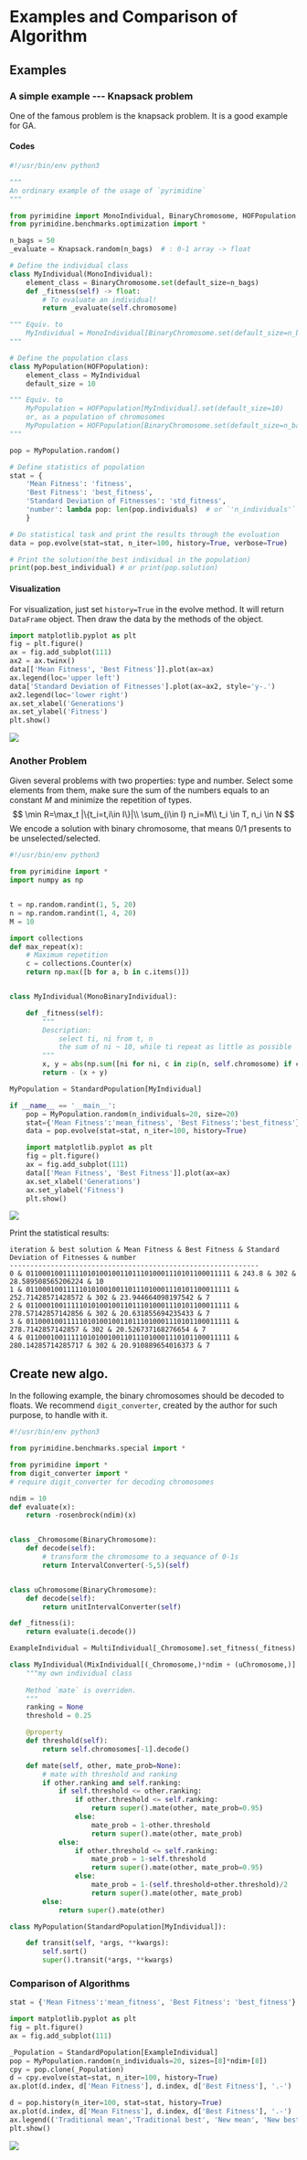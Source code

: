 # Examples and Comparison of Algorithm

## Examples

### A simple example --- Knapsack problem

One of the famous problem is the knapsack problem. It is a good example for GA.

#### Codes

```python
#!/usr/bin/env python3

"""
An ordinary example of the usage of `pyrimidine`
"""

from pyrimidine import MonoIndividual, BinaryChromosome, HOFPopulation
from pyrimidine.benchmarks.optimization import *

n_bags = 50
_evaluate = Knapsack.random(n_bags)  # : 0-1 array -> float

# Define the individual class
class MyIndividual(MonoIndividual):
    element_class = BinaryChromosome.set(default_size=n_bags)
    def _fitness(self) -> float:
        # To evaluate an individual!
        return _evaluate(self.chromosome)

""" Equiv. to
    MyIndividual = MonoIndividual[BinaryChromosome.set(default_size=n_bags)].set_fitness(_evaluate)
"""

# Define the population class
class MyPopulation(HOFPopulation):
    element_class = MyIndividual
    default_size = 10

""" Equiv. to
    MyPopulation = HOFPopulation[MyIndividual].set(default_size=10)
    or, as a population of chromosomes
    MyPopulation = HOFPopulation[BinaryChromosome.set(default_size=n_bags).set_fitness(_evaluate)].set(default_size=10)
"""

pop = MyPopulation.random()

# Define statistics of population
stat = {
    'Mean Fitness': 'fitness',
    'Best Fitness': 'best_fitness',
    'Standard Deviation of Fitnesses': 'std_fitness',
    'number': lambda pop: len(pop.individuals)  # or `'n_individuals'`
    }

# Do statistical task and print the results through the evoluation
data = pop.evolve(stat=stat, n_iter=100, history=True, verbose=True)

# Print the solution(the best individual in the population)
print(pop.best_individual) # or print(pop.solution)
```

#### Visualization
For visualization, just set `history=True` in the evolve method. It will return `DataFrame` object. Then draw the data by the methods of the object.

```python
import matplotlib.pyplot as plt
fig = plt.figure()
ax = fig.add_subplot(111)
ax2 = ax.twinx()
data[['Mean Fitness', 'Best Fitness']].plot(ax=ax)
ax.legend(loc='upper left')
data['Standard Deviation of Fitnesses'].plot(ax=ax2, style='y-.')
ax2.legend(loc='lower right')
ax.set_xlabel('Generations')
ax.set_ylabel('Fitness')
plt.show()
```

![](history.png)



### Another Problem

Given several problems with two properties: type and number. Select some elements from them, make sure the sum of the numbers equals to an constant $M$ and minimize the repetition of types.
$$
\min  R=\max_t |\{t_i=t,i\in I\}|\\
\sum_{i\in I} n_i=M\\
t_i \in T, n_i \in N
$$
We encode a solution with binary chromosome, that means 0/1 presents to be unselected/selected.

```python
#!/usr/bin/env python3

from pyrimidine import *
import numpy as np


t = np.random.randint(1, 5, 20)
n = np.random.randint(1, 4, 20)
M = 10

import collections
def max_repeat(x):
    # Maximum repetition
    c = collections.Counter(x)
    return np.max([b for a, b in c.items()])


class MyIndividual(MonoBinaryIndividual):

    def _fitness(self):
        """
        Description:
            select ti, ni from t, n
            the sum of ni ~ 10, while ti repeat as little as possible
        """
        x, y = abs(np.sum([ni for ni, c in zip(n, self.chromosome) if c==1])-M), max_repeat(ti for ti, c in zip(t, self.chromosome) if c==1)
        return - (x + y)

MyPopulation = StandardPopulation[MyIndividual]

if __name__ == '__main__':
    pop = MyPopulation.random(n_individuals=20, size=20)
    stat={'Mean Fitness':'mean_fitness', 'Best Fitness':'best_fitness'}
    data = pop.evolve(stat=stat, n_iter=100, history=True)

    import matplotlib.pyplot as plt
    fig = plt.figure()
    ax = fig.add_subplot(111)
    data[['Mean Fitness', 'Best Fitness']].plot(ax=ax)
    ax.set_xlabel('Generations')
    ax.set_ylabel('Fitness')
    plt.show()

```

![](example.png)

Print the statistical results:
```
iteration & best solution & Mean Fitness & Best Fitness & Standard Deviation of Fitnesses & number
-------------------------------------------------------------
0 & 01100010011111010100100110111010001110101100011111 & 243.8 & 302 & 28.589508565206224 & 10
1 & 01100010011111010100100110111010001110101100011111 & 252.71428571428572 & 302 & 23.944664098197542 & 7
2 & 01100010011111010100100110111010001110101100011111 & 278.57142857142856 & 302 & 20.631855694235433 & 7
3 & 01100010011111010100100110111010001110101100011111 & 278.7142857142857 & 302 & 20.526737168276654 & 7
4 & 01100010011111010100100110111010001110101100011111 & 280.14285714285717 & 302 & 20.910889654016373 & 7
```


## Create new algo.

In the following example, the binary chromosomes should be decoded to floats. We recommend `digit_converter`, created by the author for such purpose, to handle with it.

```python
#!/usr/bin/env python3

from pyrimidine.benchmarks.special import *

from pyrimidine import *
from digit_converter import *
# require digit_converter for decoding chromosomes

ndim = 10
def evaluate(x):
    return -rosenbrock(ndim)(x)


class _Chromosome(BinaryChromosome):
    def decode(self):
        # transform the chromosome to a sequance of 0-1s
        return IntervalConverter(-5,5)(self)


class uChromosome(BinaryChromosome):
    def decode(self):
        return unitIntervalConverter(self)

def _fitness(i):
    return evaluate(i.decode())

ExampleIndividual = MultiIndividual[_Chromosome].set_fitness(_fitness)

class MyIndividual(MixIndividual[(_Chromosome,)*ndim + (uChromosome,)].set_fitness(_fitness)):
    """my own individual class
    
    Method `mate` is overriden.
    """
    ranking = None
    threshold = 0.25

    @property
    def threshold(self):
        return self.chromosomes[-1].decode()

    def mate(self, other, mate_prob=None):
        # mate with threshold and ranking
        if other.ranking and self.ranking:
            if self.threshold <= other.ranking:
                if other.threshold <= self.ranking:
                    return super().mate(other, mate_prob=0.95)
                else:
                    mate_prob = 1-other.threshold
                    return super().mate(other, mate_prob)
            else:
                if other.threshold <= self.ranking:
                    mate_prob = 1-self.threshold
                    return super().mate(other, mate_prob=0.95)
                else:
                    mate_prob = 1-(self.threshold+other.threshold)/2
                    return super().mate(other, mate_prob)
        else:
            return super().mate(other)

class MyPopulation(StandardPopulation[MyIndividual]):

    def transit(self, *args, **kwargs):
        self.sort()
        super().transit(*args, **kwargs)

```


### Comparison of Algorithms

```python
stat = {'Mean Fitness':'mean_fitness', 'Best Fitness': 'best_fitness'}

import matplotlib.pyplot as plt
fig = plt.figure()
ax = fig.add_subplot(111)

_Population = StandardPopulation[ExampleIndividual]
pop = MyPopulation.random(n_individuals=20, sizes=[8]*ndim+[8])
cpy = pop.clone(_Population)
d = cpy.evolve(stat=stat, n_iter=100, history=True)
ax.plot(d.index, d['Mean Fitness'], d.index, d['Best Fitness'], '.-')

d = pop.history(n_iter=100, stat=stat, history=True)
ax.plot(d.index, d['Mean Fitness'], d.index, d['Best Fitness'], '.-')
ax.legend(('Traditional mean','Traditional best', 'New mean', 'New best'))
plt.show()
```

![](comparison.png)
